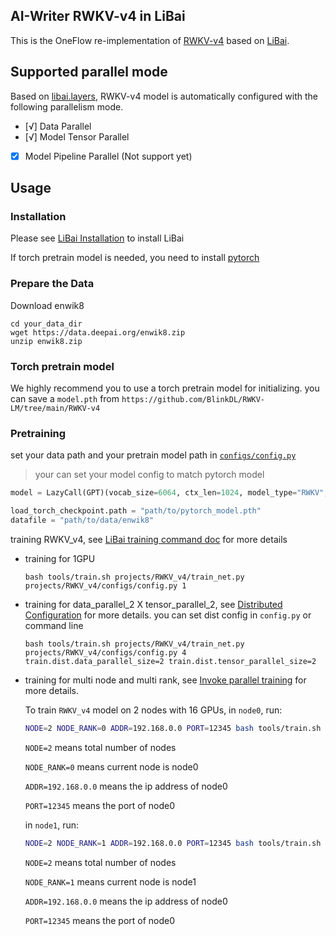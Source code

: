 ## AI-Writer RWKV-v4 in LiBai

This is the OneFlow re-implementation of [RWKV-v4](https://github.com/BlinkDL/RWKV-LM/tree/main/RWKV-v4) based on [LiBai](https://libai.readthedocs.io/).

## Supported parallel mode
Based on [libai.layers](https://libai.readthedocs.io/en/latest/modules/libai.layers.html), RWKV-v4 model is automatically configured with the following parallelism mode.

- [√] Data Parallel
- [√] Model Tensor Parallel
- [X] Model Pipeline Parallel (Not support yet)

## Usage
### Installation
Please see [LiBai Installation](https://libai.readthedocs.io/en/latest/tutorials/get_started/Installation.html) to install LiBai

If torch pretrain model is needed, you need to install [pytorch](https://pytorch.org/)

### Prepare the Data
Download enwik8
```
cd your_data_dir
wget https://data.deepai.org/enwik8.zip
unzip enwik8.zip
```

### Torch pretrain model
We highly recommend you to use a torch pretrain model for initializing. you can save a `model.pth` from `https://github.com/BlinkDL/RWKV-LM/tree/main/RWKV-v4`

### Pretraining
set your data path and your pretrain model path in [`configs/config.py`](./configs/config.py)

> your can set your model config to match pytorch model 

```python
model = LazyCall(GPT)(vocab_size=6064, ctx_len=1024, model_type="RWKV", n_layer=6, n_embd=512)

load_torch_checkpoint.path = "path/to/pytorch_model.pth"
datafile = "path/to/data/enwik8"
```

training RWKV_v4, see [LiBai training command doc](https://libai.readthedocs.io/en/latest/tutorials/basics/Train_and_Eval_Command_Line.html) for more details 

- training for 1GPU
    ```shell
    bash tools/train.sh projects/RWKV_v4/train_net.py projects/RWKV_v4/configs/config.py 1
    ```
- training for data_parallel_2 X tensor_parallel_2, see [Distributed Configuration](https://libai.readthedocs.io/en/latest/tutorials/basics/Distributed_Configuration.html) for more details. you can set dist config in `config.py` or command line 
    ```shell
    bash tools/train.sh projects/RWKV_v4/train_net.py projects/RWKV_v4/configs/config.py 4 train.dist.data_parallel_size=2 train.dist.tensor_parallel_size=2
    ```
- training for multi node and multi rank, see [Invoke parallel training](https://libai.readthedocs.io/en/latest/tutorials/get_started/quick_run.html) for more details.

  To train `RWKV_v4` model on 2 nodes with 16 GPUs, 
  in `node0`, run:
  ```bash
  NODE=2 NODE_RANK=0 ADDR=192.168.0.0 PORT=12345 bash tools/train.sh projects/RWKV_v4/train_net.py projects/RWKV_v4/configs/config.py 8
  ``` 
  `NODE=2` means total number of nodes
  
  `NODE_RANK=0` means current node is node0

  `ADDR=192.168.0.0` means the ip address of node0

  `PORT=12345` means the port of node0

  in `node1`, run:
  ```bash
  NODE=2 NODE_RANK=1 ADDR=192.168.0.0 PORT=12345 bash tools/train.sh projects/RWKV_v4/train_net.py projects/RWKV_v4/configs/config.py 8
  ``` 
  `NODE=2` means total number of nodes
  
  `NODE_RANK=1` means current node is node1

  `ADDR=192.168.0.0` means the ip address of node0

  `PORT=12345` means the port of node0